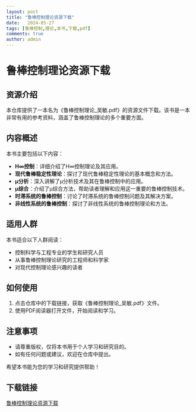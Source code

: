 ```yaml
---
layout: post
title: "鲁棒控制理论资源下载"
date:   2024-05-27
tags: [鲁棒控制,理论,本书,下载,pdf]
comments: true
author: admin
---
```

# 鲁棒控制理论资源下载

## 资源介绍

本仓库提供了一本名为《鲁棒控制理论_吴敏.pdf》的资源文件下载。该书是一本非常有用的参考资料，涵盖了鲁棒控制理论的多个重要方面。

## 内容概述

本书主要包括以下内容：

- **H∞控制**：详细介绍了H∞控制理论及其应用。
- **现代鲁棒稳定性理论**：探讨了现代鲁棒稳定性理论的基本概念和方法。
- **μ分析**：深入讲解了μ分析技术及其在鲁棒控制中的应用。
- **μ综合**：介绍了μ综合方法，帮助读者理解和应用这一重要的鲁棒控制技术。
- **时滞系统的鲁棒控制**：讨论了时滞系统的鲁棒控制问题及其解决方案。
- **非线性系统的鲁棒控制**：探讨了非线性系统的鲁棒控制理论和方法。

## 适用人群

本书适合以下人群阅读：

- 控制科学与工程专业的学生和研究人员
- 从事鲁棒控制理论研究的工程师和科学家
- 对现代控制理论感兴趣的读者

## 如何使用

1. 点击仓库中的下载链接，获取《鲁棒控制理论_吴敏.pdf》文件。
2. 使用PDF阅读器打开文件，开始阅读和学习。

## 注意事项

- 请尊重版权，仅将本书用于个人学习和研究目的。
- 如有任何问题或建议，欢迎在仓库中提出。

希望本书能为您的学习和研究提供帮助！

## 下载链接

[鲁棒控制理论资源下载](https://pan.quark.cn/s/130e3a53c6ee)